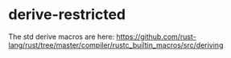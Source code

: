 # derive-restricted

The std derive macros are here:
https://github.com/rust-lang/rust/tree/master/compiler/rustc_builtin_macros/src/deriving
